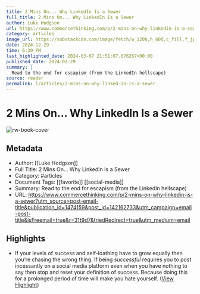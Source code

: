 ```yaml
---
title: 2 Mins On... Why LinkedIn Is a Sewer
full_title: 2 Mins On... Why LinkedIn Is a Sewer
author: Luke Hodgson
url: https://www.commercethinking.com/p/2-mins-on-why-linkedin-is-a-sewer?utm_source=post-email-title&publication_id=1474159&post_id=142162733&utm_campaign=email-post-title&isFreemail=true&r=31t9d7&triedRedirect=true&utm_medium=email
category: articles
image_url: https://substackcdn.com/image/fetch/w_1200,h_600,c_fill,f_jpg,q_auto:good,fl_progressive:steep,g_auto/https%3A%2F%2Fsubstack-post-media.s3.amazonaws.com%2Fpublic%2Fimages%2Fa0fa20a2-1e7b-4633-8e2c-cc7905ade07d_1456x1048.png
date: 2024-12-29
time: 6:39 PM
last_highlighted_date: 2024-03-07 21:51:07.676267+00:00
published_date: 2024-02-29
summary: |
  Read to the end for escapism (from the LinkedIn hellscape)
source: reader
permalink: l/articles/2-mins-on-why-linked-in-is-a-sewer
---
```

# 2 Mins On... Why LinkedIn Is a Sewer

![rw-book-cover](https://substackcdn.com/image/fetch/w_1200,h_600,c_fill,f_jpg,q_auto:good,fl_progressive:steep,g_auto/https%3A%2F%2Fsubstack-post-media.s3.amazonaws.com%2Fpublic%2Fimages%2Fa0fa20a2-1e7b-4633-8e2c-cc7905ade07d_1456x1048.png)

## Metadata
- Author: [[Luke Hodgson]]
- Full Title: 2 Mins On... Why LinkedIn Is a Sewer
- Category: #articles
- Document Tags: [[favorite]] [[social-media]] 
- Summary: Read to the end for escapism (from the LinkedIn hellscape)
- URL: https://www.commercethinking.com/p/2-mins-on-why-linkedin-is-a-sewer?utm_source=post-email-title&publication_id=1474159&post_id=142162733&utm_campaign=email-post-title&isFreemail=true&r=31t9d7&triedRedirect=true&utm_medium=email

## Highlights
- If your levels of success and self-loathing have to grow equally then you’re chasing the wrong thing. If being *successful* requires you to post incessantly on a social media platform even when you have nothing to say then stop and reset your definition of success. Because doing this for a prolonged period of time will make you hate yourself. ([View Highlight](https://read.readwise.io/read/01hrdec242dsb7g78x7f2rhffy))


